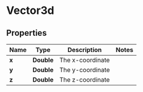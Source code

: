 
# Vector3d

## Properties
Name | Type | Description | Notes
------------ | ------------- | ------------- | -------------
**x** | **Double** | The x-coordinate | 
**y** | **Double** | The y-coordinate | 
**z** | **Double** | The z-coordinate | 




